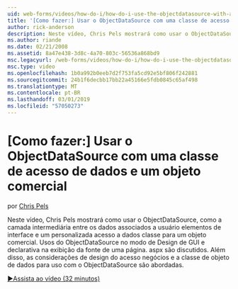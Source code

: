 ```yaml
---
uid: web-forms/videos/how-do-i/how-do-i-use-the-objectdatasource-with-a-data-access-class-and-business-object
title: '[Como fazer:] Usar o ObjectDataSource com uma classe de acesso de dados e um objeto de negócios | Microsoft Docs'
author: rick-anderson
description: Neste vídeo, Chris Pels mostrará como usar o ObjectDataSource como a camada intermediária entre elementos de interface de usuário associada a dados e uma acc. de dados personalizados...
ms.author: riande
ms.date: 02/21/2008
ms.assetid: 8a47e438-3d8c-4a70-803c-56536a868bd9
msc.legacyurl: /web-forms/videos/how-do-i/how-do-i-use-the-objectdatasource-with-a-data-access-class-and-business-object
msc.type: video
ms.openlocfilehash: 1b0a992b0eeb7d2f753fa5cd92e5bf806f242881
ms.sourcegitcommit: 24b1f6decbb17bb22a45166e5fdb0845c65af498
ms.translationtype: MT
ms.contentlocale: pt-BR
ms.lasthandoff: 03/01/2019
ms.locfileid: "57050273"
---
```

<a name="how-do-i-use-the-objectdatasource-with-a-data-access-class-and-business-object"></a>[Como fazer:] Usar o ObjectDataSource com uma classe de acesso de dados e um objeto comercial
====================
por [Chris Pels](https://twitter.com/chrispels)

Neste vídeo, Chris Pels mostrará como usar o ObjectDataSource, como a camada intermediária entre os dados associados a usuário elementos de interface e um personalizada acesso a dados classe para um objeto comercial. Usos do ObjectDataSource no modo de Design de GUI e declarativa na exibição da fonte de uma página. aspx são discutidos. Além disso, as considerações de design do acesso negócios e a classe de objeto de dados para uso com o ObjectDataSource são abordadas.

[&#9654;Assista ao vídeo (32 minutos)](https://channel9.msdn.com/Blogs/ASP-NET-Site-Videos/how-do-i-use-the-objectdatasource-with-a-data-access-class-and-business-object)
